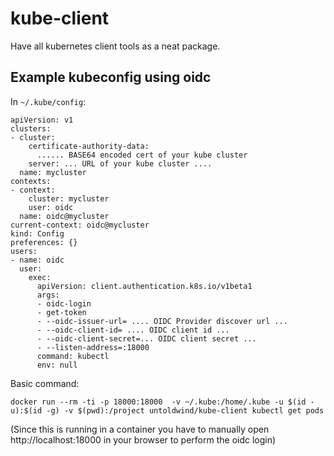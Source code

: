 # kube-client

Have all kubernetes client tools as a neat package.

## Example kubeconfig using oidc

In `~/.kube/config`:
```
apiVersion: v1
clusters:
- cluster:
    certificate-authority-data: 
      ...... BASE64 encoded cert of your kube cluster
    server: ... URL of your kube cluster ....
  name: mycluster
contexts:
- context:
    cluster: mycluster
    user: oidc
  name: oidc@mycluster
current-context: oidc@mycluster
kind: Config
preferences: {}
users:
- name: oidc
  user:
    exec:
      apiVersion: client.authentication.k8s.io/v1beta1
      args:
      - oidc-login
      - get-token
      - --oidc-issuer-url= .... OIDC Provider discover url ...
      - --oidc-client-id= .... OIDC client id ...
      - --oidc-client-secret=... OIDC client secret ...
      - --listen-address=:18000
      command: kubectl
      env: null
```

Basic command:
```
docker run --rm -ti -p 18000:18000  -v ~/.kube:/home/.kube -u $(id -u):$(id -g) -v $(pwd):/project untoldwind/kube-client kubectl get pods
```
(Since this is running in a container you have to manually open http://localhost:18000 in your browser to perform the oidc login)
